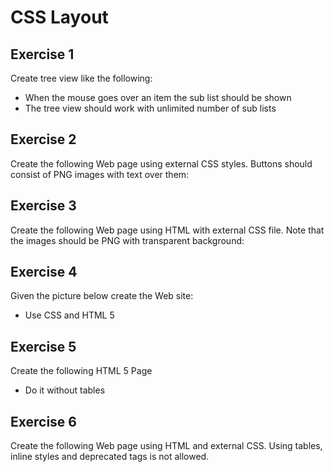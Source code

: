 # CSS Layout

## Exercise 1
Create tree view like the following:
* When the mouse goes over an item the sub list should be shown
* The tree view should work with unlimited number of sub lists


## Exercise 2
Create the following Web page using external CSS styles. Buttons should consist of PNG images with text over them:


## Exercise 3
Create the following Web page using HTML with external CSS file. Note that the images should be PNG with transparent background:



## Exercise 4
Given the picture below create the Web site:
* Use CSS and HTML 5



## Exercise 5
Create the following HTML 5 Page
* Do it without tables



## Exercise 6
Create the following Web page using HTML and external CSS. Using tables, inline styles and deprecated tags is not allowed.

